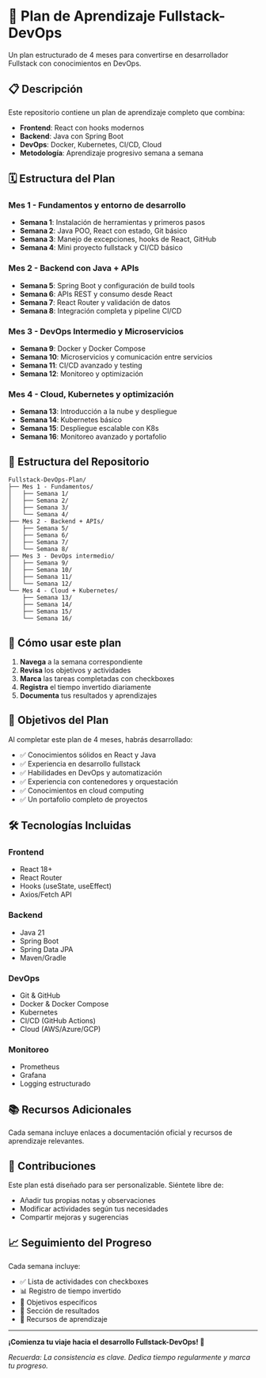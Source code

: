 # 🚀 Plan de Aprendizaje Fullstack-DevOps

Un plan estructurado de 4 meses para convertirse en desarrollador Fullstack con conocimientos en DevOps.

## 📋 Descripción

Este repositorio contiene un plan de aprendizaje completo que combina:
- **Frontend**: React con hooks modernos
- **Backend**: Java con Spring Boot
- **DevOps**: Docker, Kubernetes, CI/CD, Cloud
- **Metodología**: Aprendizaje progresivo semana a semana

## 🗓️ Estructura del Plan

### Mes 1 - Fundamentos y entorno de desarrollo
- **Semana 1**: Instalación de herramientas y primeros pasos
- **Semana 2**: Java POO, React con estado, Git básico
- **Semana 3**: Manejo de excepciones, hooks de React, GitHub
- **Semana 4**: Mini proyecto fullstack y CI/CD básico

### Mes 2 - Backend con Java + APIs
- **Semana 5**: Spring Boot y configuración de build tools
- **Semana 6**: APIs REST y consumo desde React
- **Semana 7**: React Router y validación de datos
- **Semana 8**: Integración completa y pipeline CI/CD

### Mes 3 - DevOps Intermedio y Microservicios
- **Semana 9**: Docker y Docker Compose
- **Semana 10**: Microservicios y comunicación entre servicios
- **Semana 11**: CI/CD avanzado y testing
- **Semana 12**: Monitoreo y optimización

### Mes 4 - Cloud, Kubernetes y optimización
- **Semana 13**: Introducción a la nube y despliegue
- **Semana 14**: Kubernetes básico
- **Semana 15**: Despliegue escalable con K8s
- **Semana 16**: Monitoreo avanzado y portafolio

## 📁 Estructura del Repositorio

```
Fullstack-DevOps-Plan/
├── Mes 1 - Fundamentos/
│   ├── Semana 1/
│   ├── Semana 2/
│   ├── Semana 3/
│   └── Semana 4/
├── Mes 2 - Backend + APIs/
│   ├── Semana 5/
│   ├── Semana 6/
│   ├── Semana 7/
│   └── Semana 8/
├── Mes 3 - DevOps intermedio/
│   ├── Semana 9/
│   ├── Semana 10/
│   ├── Semana 11/
│   └── Semana 12/
└── Mes 4 - Cloud + Kubernetes/
    ├── Semana 13/
    ├── Semana 14/
    ├── Semana 15/
    └── Semana 16/
```

## 📝 Cómo usar este plan

1. **Navega** a la semana correspondiente
2. **Revisa** los objetivos y actividades
3. **Marca** las tareas completadas con checkboxes
4. **Registra** el tiempo invertido diariamente
5. **Documenta** tus resultados y aprendizajes

## 🎯 Objetivos del Plan

Al completar este plan de 4 meses, habrás desarrollado:

- ✅ Conocimientos sólidos en React y Java
- ✅ Experiencia en desarrollo fullstack
- ✅ Habilidades en DevOps y automatización
- ✅ Experiencia con contenedores y orquestación
- ✅ Conocimientos en cloud computing
- ✅ Un portafolio completo de proyectos

## 🛠️ Tecnologías Incluidas

### Frontend
- React 18+
- React Router
- Hooks (useState, useEffect)
- Axios/Fetch API

### Backend
- Java 21
- Spring Boot
- Spring Data JPA
- Maven/Gradle

### DevOps
- Git & GitHub
- Docker & Docker Compose
- Kubernetes
- CI/CD (GitHub Actions)
- Cloud (AWS/Azure/GCP)

### Monitoreo
- Prometheus
- Grafana
- Logging estructurado

## 📚 Recursos Adicionales

Cada semana incluye enlaces a documentación oficial y recursos de aprendizaje relevantes.

## 🤝 Contribuciones

Este plan está diseñado para ser personalizable. Siéntete libre de:
- Añadir tus propias notas y observaciones
- Modificar actividades según tus necesidades
- Compartir mejoras y sugerencias

## 📈 Seguimiento del Progreso

Cada semana incluye:
- ✅ Lista de actividades con checkboxes
- 📊 Registro de tiempo invertido
- 🎯 Objetivos específicos
- 📝 Sección de resultados
- 🔗 Recursos de aprendizaje

---

**¡Comienza tu viaje hacia el desarrollo Fullstack-DevOps! 🚀**

*Recuerda: La consistencia es clave. Dedica tiempo regularmente y marca tu progreso.*
